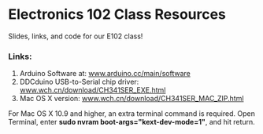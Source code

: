 # Electronics 102 Class Resources
Slides, links, and code for our E102 class!

### Links:
1. Arduino Software at: www.arduino.cc/main/software
2. DDCduino USB-to-Serial chip driver: www.wch.cn/download/CH341SER_EXE.html
3. Mac OS X version: www.wch.cn/download/CH341SER_MAC_ZIP.html

For Mac OS X 10.9 and higher, an extra terminal command is required.
Open Terminal, enter **sudo nvram boot-args="kext-dev-mode=1"**, and hit return.
